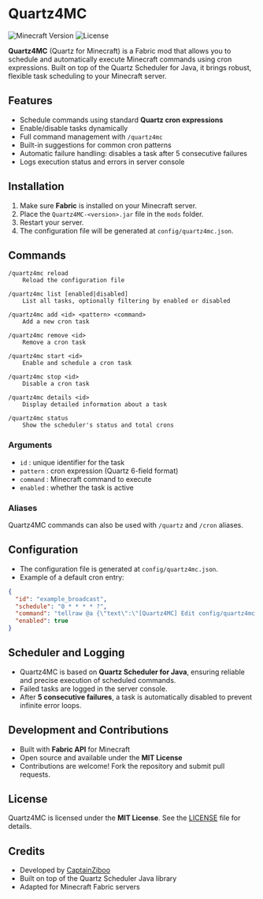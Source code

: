 # Quartz4MC

![Minecraft Version](https://img.shields.io/badge/Minecraft-1.21.1-blue)
![License](https://img.shields.io/badge/License-MIT-green)

**Quartz4MC** (Quartz for Minecraft) is a Fabric mod that allows you to schedule and automatically execute Minecraft commands using cron expressions. Built on top of the Quartz Scheduler for Java, it brings robust, flexible task scheduling to your Minecraft server.

## Features

- Schedule commands using standard **Quartz cron expressions**
- Enable/disable tasks dynamically
- Full command management with `/quartz4mc`
- Built-in suggestions for common cron patterns
- Automatic failure handling: disables a task after 5 consecutive failures
- Logs execution status and errors in server console

## Installation

1. Make sure **Fabric** is installed on your Minecraft server.
2. Place the `Quartz4MC-<version>.jar` file in the `mods` folder.
3. Restart your server.
4. The configuration file will be generated at `config/quartz4mc.json`.

## Commands

```text
/quartz4mc reload
    Reload the configuration file

/quartz4mc list [enabled|disabled]
    List all tasks, optionally filtering by enabled or disabled

/quartz4mc add <id> <pattern> <command>
    Add a new cron task

/quartz4mc remove <id>
    Remove a cron task

/quartz4mc start <id>
    Enable and schedule a cron task

/quartz4mc stop <id>
    Disable a cron task

/quartz4mc details <id>
    Display detailed information about a task

/quartz4mc status
    Show the scheduler's status and total crons
```

### Arguments

- `id` : unique identifier for the task
- `pattern` : cron expression (Quartz 6-field format)
- `command` : Minecraft command to execute
- `enabled` : whether the task is active

### Aliases

Quartz4MC commands can also be used with `/quartz` and `/cron` aliases.

## Configuration

- The configuration file is generated at `config/quartz4mc.json`.
- Example of a default cron entry:

```json
{
  "id": "example_broadcast",
  "schedule": "0 * * * * ?",
  "command": "tellraw @a {\"text\":\"[Quartz4MC] Edit config/quartz4mc.json to disable this default cron.\",\"color\":\"gold\"}",
  "enabled": true
}
```

## Scheduler and Logging

- Quartz4MC is based on **Quartz Scheduler for Java**, ensuring reliable and precise execution of scheduled commands.
- Failed tasks are logged in the server console.
- After **5 consecutive failures**, a task is automatically disabled to prevent infinite error loops.

## Development and Contributions

- Built with **Fabric API** for Minecraft
- Open source and available under the **MIT License**
- Contributions are welcome! Fork the repository and submit pull requests.

## License

Quartz4MC is licensed under the **MIT License**.
See the [LICENSE](LICENSE) file for details.

## Credits

- Developed by [CaptainZiboo](https://github.com/CaptainZiboo)
- Built on top of the Quartz Scheduler Java library
- Adapted for Minecraft Fabric servers
